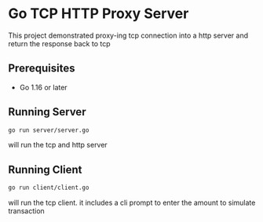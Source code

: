 # Go TCP HTTP Proxy Server

This project demonstrated proxy-ing tcp connection into a http server and return the response back to tcp

## Prerequisites

- Go 1.16 or later

## Running Server

```bash
go run server/server.go
```

will run the tcp and http server

## Running Client

```bash
go run client/client.go
```

will run the tcp client. it includes a cli prompt to enter the amount to simulate transaction